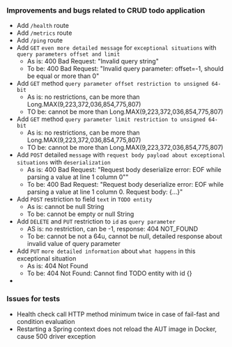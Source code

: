 ### Improvements and bugs related to CRUD todo application

- Add `/health` route
- Add `/metrics` route
- Add `/ping` route
- Add `GET` `even more detailed message` for `exceptional situations` with `query parameters offset and limit`
  - As is: 400 Bad Request: "Invalid query string"
  - To be: 400 Bad Request: "Invalid query parameter: offset=-1, should be equal or more than 0"
- Add `GET` method `query parameter offset restriction to unsigned 64-bit`
  - As is: no restrictions, can be more than Long.MAX(9,223,372,036,854,775,807)
  - TO be: cannot be more than Long.MAX(9,223,372,036,854,775,807)
- Add `GET` method `query parameter limit restriction to unsigned 64-bit`
  - As is: no restrictions, can be more than Long.MAX(9,223,372,036,854,775,807)
  - TO be: cannot be more than Long.MAX(9,223,372,036,854,775,807)
- Add `POST` detailed `message` with `request body payload about exceptional situations` with `deserialization`
  - As is: 400 Bad Request: "Request body deserialize error: EOF while parsing a value at line 1 column 0""
  - To be: 400 Bad Request: "Request body deserialize error: EOF while parsing a value at line 1 column 0. Request body: {...}"
- Add `POST` restriction to field `text` in `TODO entity`
  - As is: cannot be null String
  - To be: cannot be empty or null String
- Add `DELETE` and `PUT` restriction to `id` as `query parameter`
  - AS is: no restriction, can be -1, response: 404 NOT_FOUND
  - To be: cannot be not a 64u, cannot be null, detailed response about invalid value of query parameter
- Add `PUT` `more detailed information` about `what happens` in this exceptional situation
  - As is: 404 Not Found
  - To be: 404 Not Found: Cannot find TODO entity with id {}
- 

### Issues for tests

- Health check call HTTP method minimum twice in case of fail-fast and condition evaluation
- Restarting a Spring context does not reload the AUT image in Docker, cause 500 driver exception

